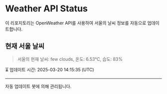 
# Weather API Status

이 리포지토리는 OpenWeather API를 사용하여 서울의 날씨 정보를 자동으로 업데이트합니다.

## 현재 서울 날씨
> 서울의 현재 날씨: few clouds, 온도: 6.53°C, 습도: 83%

⏳ 업데이트 시간: 2025-03-20 14:15:35 (UTC)

---
자동 업데이트 봇에 의해 관리됩니다.
